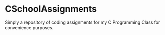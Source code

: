 # CSchoolAssignments
Simply a repository of coding assignments for my C Programming Class for convenience purposes.
